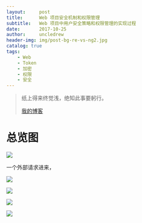```yaml
---
layout:     post
title:      Web 项目安全机制和权限管理
subtitle:   Web 项目中用户安全策略和权限管理的实现过程
date:       2017-10-25
author:     uncledrew
header-img: img/post-bg-re-vs-ng2.jpg
catalog: true
tags:
    - Web
    - Token
    - 加密
    - 权限
    - 安全
---
```


> 纸上得来终觉浅，绝知此事要躬行。
>
> [我的博客](http://uncledrewzhu.github.io/)

# 总览图

![](http://oxy6ml8al.bkt.clouddn.com/secrity-flow.png)

一个外部请求进来，

![](http://oxy6ml8al.bkt.clouddn.com/secrity-filter.png)



![](http://oxy6ml8al.bkt.clouddn.com/secrity-interceptor.png)



![](http://oxy6ml8al.bkt.clouddn.com/secrity-encrypt.png)



![](http://oxy6ml8al.bkt.clouddn.com/secrity-privilege.png)



